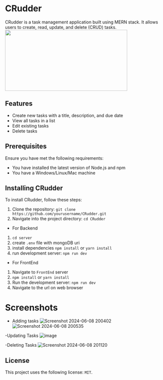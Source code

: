 # CRudder

CRudder is a task management application built using MERN stack. It allows users to create, read, update, and delete (CRUD) tasks.
<br>
<img src="https://github.com/SadanandMiskin/CRudder/assets/119523972/43e9c9f4-63d7-4b24-9228-755a00ab6e31" style="width: 400px; height: 200px;">

## Features

- Create new tasks with a title, description, and due date
- View all tasks in a list
- Edit existing tasks
- Delete tasks

## Prerequisites

Ensure you have met the following requirements:
- You have installed the latest version of Node.js and npm
- You have a Windows/Linux/Mac machine

## Installing CRudder

To install CRudder, follow these steps:

1. Clone the repository: `git clone https://github.com/yourusername/CRudder.git`
2. Navigate into the project directory: `cd CRudder`

- For Backend
1. `cd server`
2. create `.env` file with mongoDB uri
3. install dependencies `npm install` or `yarn install`
4. run development server: `npm run dev`

- For FrontEnd
1. Navigate to `FrontEnd` server
2. `npm install` or `yarn install`
3. Run the development server: `npm run dev`
4. Navigate to the url on web browser

# Screenshots
- Adding tasks
  ![Screenshot 2024-06-08 200402](https://github.com/SadanandMiskin/CRudder/assets/119523972/d0c81079-4142-4d26-b4e7-8d80e764122c)
![Screenshot 2024-06-08 200535](https://github.com/SadanandMiskin/CRudder/assets/119523972/ae99286e-640d-4650-a032-22b6ad1c08bd)

-Updating Tasks
![image](https://github.com/SadanandMiskin/CRudder/assets/119523972/5f30965d-a55a-48ec-b3c2-e3e188bb60e4)


-Deleting Tasks
![Screenshot 2024-06-08 201120](https://github.com/SadanandMiskin/CRudder/assets/119523972/5b53398b-301c-490a-969f-fee54c38896f)


## License

This project uses the following license: `MIT`.
